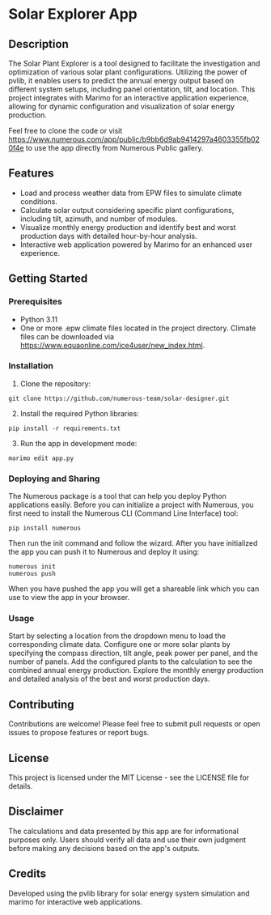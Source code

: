 # Solar Explorer App

## Description

The Solar Plant Explorer is a tool designed to facilitate the investigation and optimization of various solar plant configurations. Utilizing the power of pvlib, it enables users to predict the annual energy output based on different system setups, including panel orientation, tilt, and location. This project integrates with Marimo for an interactive application experience, allowing for dynamic configuration and visualization of solar energy production.

Feel free to clone the code or visit https://www.numerous.com/app/public/b9bb6d9ab9414297a4603355fb020f4e to use the app directly from Numerous Public gallery.

## Features

- Load and process weather data from EPW files to simulate climate conditions.
- Calculate solar output considering specific plant configurations, including tilt, azimuth, and number of modules.
- Visualize monthly energy production and identify best and worst production days with detailed hour-by-hour analysis.
- Interactive web application powered by Marimo for an enhanced user experience.

## Getting Started

### Prerequisites

- Python 3.11
- One or more .epw climate files located in the project directory. Climate files can be downloaded via https://www.equaonline.com/ice4user/new_index.html.

### Installation

1. Clone the repository:
```shell
git clone https://github.com/numerous-team/solar-designer.git
```

2. Install the required Python libraries:
```shell
pip install -r requirements.txt
```

3. Run the app in development mode:
```shell
marimo edit app.py
```

### Deploying and Sharing
The Numerous package is a tool that can help you deploy Python applications easily. Before you can initialize a project with Numerous, you first need to install the Numerous CLI (Command Line Interface) tool:

```shell
pip install numerous
```

Then run the init command and follow the wizard. After you have initialized the app you can push it to Numerous and deploy it using:

```shell
numerous init
numerous push
```

When you have pushed the app you will get a shareable link which you can use to view the app in your browser.

### Usage
Start by selecting a location from the dropdown menu to load the corresponding climate data.
Configure one or more solar plants by specifying the compass direction, tilt angle, peak power per panel, and the number of panels.
Add the configured plants to the calculation to see the combined annual energy production.
Explore the monthly energy production and detailed analysis of the best and worst production days.

## Contributing
Contributions are welcome! Please feel free to submit pull requests or open issues to propose features or report bugs.

## License
This project is licensed under the MIT License - see the LICENSE file for details.

## Disclaimer
The calculations and data presented by this app are for informational purposes only. Users should verify all data and use their own judgment before making any decisions based on the app's outputs.

## Credits
Developed using the pvlib library for solar energy system simulation and marimo for interactive web applications.